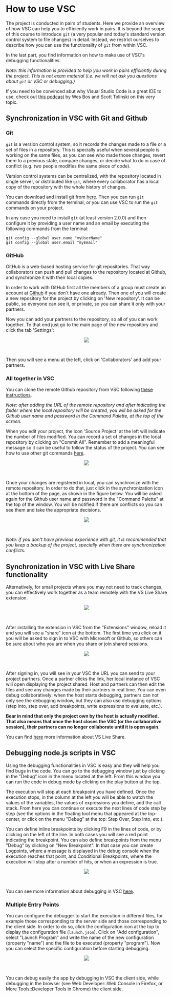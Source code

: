 
# How to use VSC

The project is conducted in pairs of students. Here we provide an overview of how VSC can help you to efficiently work in pairs. It is beyond the scope of this course to introduce `git` (a very popular and today's standard version control system to file changes) in detail. Instead, we restrict ourselves to describe how you can use the functionality of `git` from within VSC.

In the last part, you find information on how to make use of VSC's debugging functionalities.

_Note: this information is provided to help you work in pairs efficiently during the project. This is not exam material (i.e. we will not ask you questions about `git` or VSC or debugging.)_

If you need to be convinced abut why Visual Studio Code is a great IDE to use, check out [this podcast](https://syntax.fm/show/012/why-is-everyone-switching-to-vs-code) by Wes Bos and Scott Tolinski on this very topic.


## Synchronization in VSC with Git and Github

### Git
`git` is a version control system, so it records the changes made to a file or a set of files in a repository. This is specially useful when several people is working on the same files, as you can see who made those changes, revert them to a previous state, compare changes, or decide what to do in case of conflict (e.g. two people modifies the same piece of code).

Version control systems can be centralized, with the repository located in single server, or distributed like `git`, where every collaborator has a local copy of the repository with the whole history of changes. 

You can download and install git from [here](https://git-scm.com/downloads). Then you can run `git` commands directly from the terminal, or you can use VSC to run the `git` commands on your project.

In any case you need to install `git` (at least version 2.0.0) and then configure it by providing a user name and an email by executing the following commands from the terminal:

```
git config --global user.name "myUserName"
git config --global user.email "myEmail"
```

### GitHub
GitHub is a web-based hosting service for git repositories. That way collaborators can push and pull changes to the repository located at Github, and synchronize it with their local copies.

In order to work with GitHub first all the members of a group must create an account at [Github](https://github.com) if you don't have one already. Then one of you will create a new repository for the project by clicking on 'New repository'. It can be public, so everyone can see it, or private, so you can share it only with your partners.

Now you can add your partners to the repository, so all of you can work together. To that end just go to the main page of the new repository and click the tab 'Settings': 
 
<p align="center">
  <img src="img/VSC-github-settings.png">
</p><br>

Then you will see a menu at the left, click on 'Collaborators' and add your partners.


### All together in VSC

You can clone the remote Github repository from VSC following [these instructions](https://code.visualstudio.com/docs/editor/versioncontrol#_cloning-a-repository).

_Note: after adding the URL of the remote repository and after indicating the folder where the local repository will be created, you will be asked for the Github user name and password in the Command Palette, at the top of the screen._

When you edit your project, the icon 'Source Project' at the left will indicate the number of files modified. You can record a set of changes in the local repository by clicking on "Commit All". Remember to add a meaningful message so it can be useful to follow the status of the project. You can see how to use other git commands [here](https://git-scm.com/docs).

<p align="center">
  <img src="img/VSC-source.png">
</p><br>

Once your changes are registered in local, you can synchronize with the remote repository. In order to do that, just click in the synchronization icon at the bottom of the page, as shown in the figure below. You will be asked again for the Github user name and password in the "Command Palette" at the top of the window. You will be notified if there are conflicts so you can see them and take the appropriate decisions. 

<p align="center">
  <img src="img/VSC-sync.png">
</p><br>

_Note: if you don't have previous experience with git, it is recommended that you keep a backup of the project, specially when there are synchronization conflicts._

## Synchronization in VSC with Live Share functionality

Alternatively, for small projects where you may not need to track changes, you can effectively work together as a team remotely with the VS Live Share extension. 

<p align="center">
  <img src="img/VSC-liveshare-install.png">
</p><br> 

After installing the extension in VSC from the "Extensions" window, reload it and you will see a "share" icon at the bottom. The first time you click on it you will be asked to sign in to VSC with Microsoft or Github, so others can be sure about who you are when you share or join shared sessions.

<p align="center">
  <img src="img/VSC-liveshare-use.png">
</p><br> 

After signing in, you will see in your VSC the URL you can send to your project partners. Once a partner clicks the link, her local instance of VSC will open displaying the project shared. Host and partners can then edit the files and see any changes made by their partners in real time. You can even debug collaboratively: when the host starts debugging, partners can not only see the debugging window, but they can also use debugging options (step into, step over, add breakpoints, write expressions to evaluate, etc.). 

**Bear in mind that only the project own by the host is actually modified. That also means that once the host closes the VSC (or the collaborative session), their partners can no longer collaborate until it is open again.**


You can find [here](https://marketplace.visualstudio.com/items?itemName=MS-vsliveshare.vsliveshare) more information about VS Live Share.

## Debugging node.js scripts in VSC

Using the debugging functionalities in VSC is easy and they will help you find bugs in the code. You can go to the debugging window just by clicking in the "Debug" icon in the menu located at the left. From this window you can run the code in debug mode by clicking on the play button at the top.

The execution will stop at each breakpoint you have defined. Once the execution stops, in the column at the left you will be able to watch the values of the variables, the values of expressions you define, and the call stack. From here you can continue or execute the next lines of code step by step (see the options in the floating tool menu that appeared at the top-center, or click on the menu "Debug" at the top: Step Over, Step Into, etc.). 

You can define inline breakpoints by clicking F9 in the lines of code, or by clicking on the left of the line. In both cases you will see a red point indicating the breakpoint. You can also define breakpoints from the menu "Debug" by clicking on "New Breakpoint". In that case you can create Logpoints, where a message is displayed in the debug console when the execution reaches that point, and Conditional Breakpoints, where the execution will stop after a number of hits, or when an expression is true.

<p align="center">
  <img src="img/VSC-debug.png">
</p><br> 

You can see more information about debugging in VSC [here](https://code.visualstudio.com/docs/editor/debugging).

### Multiple Entry Points

You can configure the debugger to start the execution in different files, for example those corresponding to the server side and those corresponding to the client side. In order to do so, click the configuration icon at the top to display the configuration file (`launch.json`). Click on "Add configuration", select "Launch Program" and write the name of the new configuration (property "name") and the file to be executed (property "program"). Now you can select the specific configuration before starting debugging.

<p align="center">
  <img src="img/VSC-debug-conf.png">
</p><br> 

You can debug easily the app by debugging in VSC the client side, while debugging in the browser (see Web Developer::Web Console in Firefox, or More Tools::Developer Tools in Chrome) the client side.

